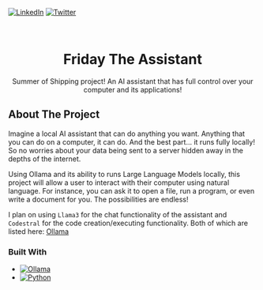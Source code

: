 <a name="readme-top"></a>

[![LinkedIn][linkedin-shield]][linkedin-url]
[![Twitter][twitter-shield]][twitter-url]


<!-- PROJECT LOGO -->
<br />
<div align="center">
  <h1 align="center">Friday The Assistant</h1>

  <p align="center">
    Summer of Shipping project! An AI assistant that has full control over your computer and its applications!  
    <br />

  </p>
</div>

<!-- ABOUT THE PROJECT -->
## About The Project

Imagine a local AI assistant that can do anything you want. Anything that you can do on a computer, it can do. And the best part... it runs fully locally! So no worries about your data being sent to a server hidden away in the depths of the internet. 

Using Ollama and its ability to runs Large Language Models locally, this project will allow a user to interact with their computer using natural language. For instance, you can ask it to open a file, run a program, or even write a document for you. The possibilities are endless! 

I plan on using `Llama3` for the chat functionality of the assistant and `Codestral` for the code creation/executing functionality. Both of which are listed here: [Ollama](https://ollama.com/library)

### Built With

* [![Ollama][ollama.com]][Ollama-url]
* [![Python][python.org]][Python-url]



[linkedin-shield]: https://img.shields.io/badge/-LinkedIn-black.svg?style=for-the-badge&logo=linkedin&colorB=555
[linkedin-url]: https://www.linkedin.com/in/satvikgarg15/
[twitter-shield]: https://img.shields.io/badge/Twitter-00000?style=for-the-badge&logo=x&colorB=555
[twitter-url]: https://twitter.com/sgarg0310

[python.org]: https://img.shields.io/badge/Python-000000?style=for-the-badge&logo=python&logoColor=white
[ollama.com]: https://img.shields.io/badge/Ollama-000000?style=for-the-badge&logo=ollama&logoColor=white
[Ollama-url]: https://ollama.com/
[Python-url]: https://www.python.org/
